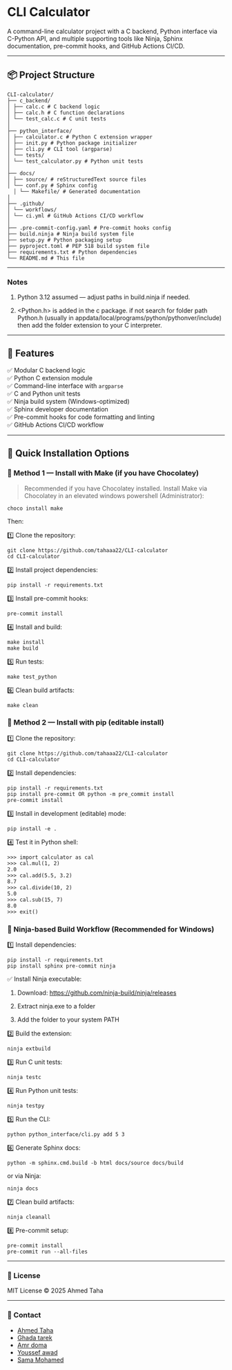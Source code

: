 #  CLI Calculator

A command-line calculator project with a C backend, Python interface via C-Python API, and multiple supporting tools like Ninja, Sphinx documentation, pre-commit hooks, and GitHub Actions CI/CD.

---

## 📦 Project Structure
```
CLI-calculator/
├── c_backend/
│ ├── calc.c # C backend logic
│ ├── calc.h # C function declarations
│ └── test_calc.c # C unit tests
│
├── python_interface/
│ ├── calculator.c # Python C extension wrapper
│ ├── init.py # Python package initializer
│ ├── cli.py # CLI tool (argparse)
│ └── tests/
│ └── test_calculator.py # Python unit tests
│
├── docs/
│ ├── source/ # reStructuredText source files
│ └── conf.py # Sphinx config
  │ └── Makefile/ # Generated documentation
│
├── .github/
│ └── workflows/
│ └── ci.yml # GitHub Actions CI/CD workflow
│
├── .pre-commit-config.yaml # Pre-commit hooks config
├── build.ninja # Ninja build system file
├── setup.py # Python packaging setup
├── pyproject.toml # PEP 518 build system file
├── requirements.txt # Python dependencies
└── README.md # This file
```

---

### Notes
   1) Python 3.12 assumed — adjust paths in build.ninja if needed.

   2) <Python.h> is added in the c package.
      if not search for folder path Python.h (usually in appdata/local/programs/python/pythonver/include)
      then add the folder extension to your C interpreter. 

---

## 📖 Features

✅ Modular C backend logic  
✅ Python C extension module  
✅ Command-line interface with `argparse`  
✅ C and Python unit tests  
✅ Ninja build system (Windows-optimized)  
✅ Sphinx developer documentation  
✅ Pre-commit hooks for code formatting and linting  
✅ GitHub Actions CI/CD workflow  

---

## 🚀 Quick Installation Options

### 📌 Method 1 — Install with Make (if you have Chocolatey)

> Recommended if you have Chocolatey installed. Install Make via Chocolatey in an elevated windows powershell (Administrator):

```
choco install make
```
Then:

1️⃣ Clone the repository:
```
git clone https://github.com/tahaaa22/CLI-calculator
cd CLI-calculator
```
2️⃣ Install project dependencies:
```
pip install -r requirements.txt
```
3️⃣ Install pre-commit hooks:
```
pre-commit install
```
4️⃣ Install and build:
```
make install
make build
```
5️⃣ Run tests:
```
make test_python
```
6️⃣ Clean build artifacts:
```
make clean
```
### 📌 Method 2 — Install with pip (editable install)
1️⃣ Clone the repository:
```
git clone https://github.com/tahaaa22/CLI-calculator
cd CLI-calculator
```
2️⃣ Install dependencies:
```
pip install -r requirements.txt
pip install pre-commit OR python -m pre_commit install
pre-commit install
```
3️⃣ Install in development (editable) mode:
```
pip install -e .
```
4️⃣ Test it in Python shell:
```
>>> import calculator as cal
>>> cal.mul(1, 2)
2.0
>>> cal.add(5.5, 3.2)
8.7
>>> cal.divide(10, 2)
5.0
>>> cal.sub(15, 7)
8.0
>>> exit()
```

### 🔧 Ninja-based Build Workflow (Recommended for Windows)
1️⃣ Install dependencies:
```
pip install -r requirements.txt
pip install sphinx pre-commit ninja
```
✅ Install Ninja executable:

   1) Download: https://github.com/ninja-build/ninja/releases

   2) Extract ninja.exe to a folder

   3) Add the folder to your system PATH

2️⃣ Build the extension:
```
ninja extbuild
```
3️⃣ Run C unit tests:
```
ninja testc
```
4️⃣ Run Python unit tests:
```
ninja testpy
```
5️⃣ Run the CLI:
```
python python_interface/cli.py add 5 3
```
6️⃣ Generate Sphinx docs:
```
python -m sphinx.cmd.build -b html docs/source docs/build
```
or via Ninja:
```
ninja docs
```
7️⃣ Clean build artifacts:
```
ninja cleanall
```
8️⃣ Pre-commit setup:
```
pre-commit install
pre-commit run --all-files
```

---

### 📜 License
MIT License © 2025 Ahmed Taha

---

### 📧 Contact
- [Ahmed Taha](https://github.com/tahaaa22)
- [Ghada tarek](https://github.com/ghada-elboghdady)
- [Amr doma](https://github.com/AmrDoma)
- [Youssef awad](https://github.com/Youssef-Awad2004)
- [Sama Mohamed](https://github.com/SamaMohamed10)
